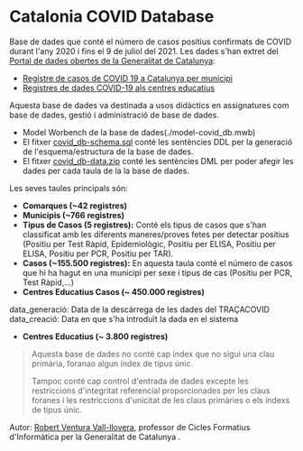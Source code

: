 # Catalonia COVID Database

Base de dades que conté el número de casos positius confirmats de COVID durant l'any 2020 i fins el 9 de juliol del 2021.
Les dades s'han extret del [Portal de dades obertes de la Generalitat de Catalunya](https://analisi.transparenciacatalunya.cat/):
* [Registre de casos de COVID 19 a Catalunya per municipi](https://analisi.transparenciacatalunya.cat/Salut/Registre-de-casos-de-COVID-19-a-Catalunya-per-muni/jj6z-iyrp)
* [Registres de dades COVID-19 als centres educatius](https://analisi.transparenciacatalunya.cat/Educaci-/Dades-COVID-19-als-centres-educatius/fk8v-uqfv)


Aquesta base de dades va destinada a usos didàctics en assignatures com base de dades, gestió i administració de base de dades.

* Model Worbench de la base de dades(./model-covid_db.mwb)
* El fitxer [covid_db-schema.sql](./covid_db-schema.sql) conté les sentències DDL per la generació de l'esquema/estructura de la base de dades.
* El fitxer [covid_db-data.zip](covid_db-data.zip) conté les sentències DML per poder afegir les dades per cada taula de la la base de dades.

Les seves taules principals són:

* **Comarques (~42 registres)**
* **Municipis (~766 registres)**
* **Tipus de Casos (5 registres):** Conté els tipus de casos que s'han classificat amb les diferents maneres/proves fetes per detectar positius (Positiu per Test Ràpid, Epidemiològic, Positiu per ELISA, Positiu per ELISA, Positiu per PCR, Positiu per TAR).
* **Casos (~155.500 registres):** En aquesta taula conté el número de casos que hi ha hagut en una municipi per sexe i tipus de cas (Positiu per PCR, Test Ràpid,...)
* **Centres Educatius Casos (~ 450.000 registres)**

data_generació: Data de la descàrrega de les dades del TRAÇACOVID
data_creació: Data en que s'ha introduït la dada en el sistema

* **Centres Educatius (~ 3.800 registres)**

> Aquesta base de dades no conté cap índex que no sigui una clau primària, foranao algun índex de tipus únic.
> 
> Tampoc conté cap control d'entrada de dades excepte les restriccions d'integritat referencial proporcionades per les claus foranes i les restriccions d'unicitat de les claus primàries o els índexs de tipus únic.


Autor: [Robert Ventura Vall-llovera](https://www.linkedin.com/in/robertvallllovera/ "Perfil LinkedIn Robert Ventura Vall-llovera"), professor de Cicles Formatius d'Informàtica per la Generalitat de Catalunya .
